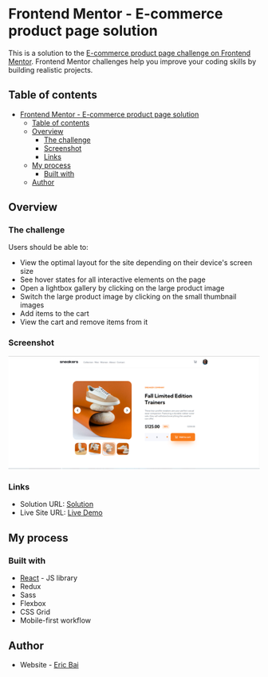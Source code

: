 # Frontend Mentor - E-commerce product page solution

This is a solution to the [E-commerce product page challenge on Frontend Mentor](https://www.frontendmentor.io/challenges/ecommerce-product-page-UPsZ9MJp6). Frontend Mentor challenges help you improve your coding skills by building realistic projects.

## Table of contents

- [Frontend Mentor - E-commerce product page solution](#frontend-mentor---e-commerce-product-page-solution)
  - [Table of contents](#table-of-contents)
  - [Overview](#overview)
    - [The challenge](#the-challenge)
    - [Screenshot](#screenshot)
    - [Links](#links)
  - [My process](#my-process)
    - [Built with](#built-with)
  - [Author](#author)

## Overview

### The challenge

Users should be able to:

- View the optimal layout for the site depending on their device's screen size
- See hover states for all interactive elements on the page
- Open a lightbox gallery by clicking on the large product image
- Switch the large product image by clicking on the small thumbnail images
- Add items to the cart
- View the cart and remove items from it

### Screenshot

![Screenshot](./screenshot.png)

### Links

- Solution URL: [Solution](https://www.frontendmentor.io/solutions/ecommerce-product-page-with-react-and-redux-oOic6SqiS)
- Live Site URL: [Live Demo](https://clever-alfajores-106503.netlify.app/)

## My process

### Built with

- [React](https://reactjs.org/) - JS library
- Redux
- Sass
- Flexbox
- CSS Grid
- Mobile-first workflow

## Author

- Website - [Eric Bai](https://erics-bai.github.io)
